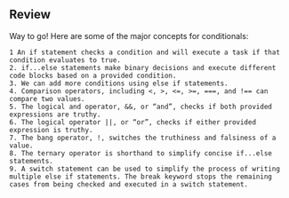## Review

Way to go! Here are some of the major concepts for conditionals:

    1 An if statement checks a condition and will execute a task if that condition evaluates to true.
    2. if...else statements make binary decisions and execute different code blocks based on a provided condition.
    3. We can add more conditions using else if statements.
    4. Comparison operators, including <, >, <=, >=, ===, and !== can compare two values.
    5. The logical and operator, &&, or “and”, checks if both provided expressions are truthy.
    6. The logical operator ||, or “or”, checks if either provided expression is truthy.
    7. The bang operator, !, switches the truthiness and falsiness of a value.
    8. The ternary operator is shorthand to simplify concise if...else statements.
    9. A switch statement can be used to simplify the process of writing multiple else if statements. The break keyword stops the remaining cases from being checked and executed in a switch statement.
